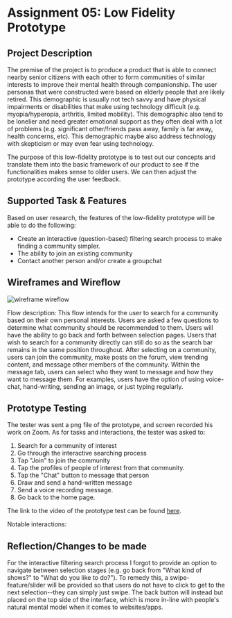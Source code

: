 # Assignment 05: Low Fidelity Prototype

## Project Description

The premise of the project is to produce a product that is able to connect nearby senior citizens with each other to form communities of similar interests to improve their mental health through companionship. The user personas that were constructed were based on elderly people that are likely retired. This demographic is usually not tech savvy and have physical impairments or disabilities that make using technology difficult (e.g. myopia/hyperopia, arthritis, limited mobility). This demographic also tend to be lonelier and need greater emotional support as they often deal with a lot of problems (e.g. significant other/friends pass away, family is far away, health concerns, etc). This demographic maybe also address technology with skepticism or may even fear using technology. 

The purpose of this low-fidelity prototype is to test out our concepts and translate them into the basic framework of our product to see if the functionalities makes sense to older users. We can then adjust the prototype according the user feedback.

## Supported Task & Features

Based on user research, the features of the low-fidelity prototype will be able to do the following:
* Create an interactive (question-based) filtering search process to make finding a community simpler.
* The ability to join an existing community
* Contact another person and/or create a groupchat 

## Wireframes and Wireflow

![wireframe wireflow](./IMG_2895.png)

Flow description: This flow intends for the user to search for a community based on their own personal interests. Users are asked a few questions to determine what community should be recommended to them. Users will have the ability to go back and forth between selection pages. Users that wish to search for a community directly can still do so as the search bar remains in the same position throughout. After selecting on a community, users can join the community, make posts on the forum, view trending content, and message other members of the community. Within the message tab, users can select who they want to message and how they want to message them. For examples, users have the option of using voice-chat, hand-writing, sending an image, or just typing regularly. 


## Prototype Testing 

The tester was sent a png file of the prototype, and screen recorded his work on Zoom. As for tasks and interactions, the tester was asked to:

1.  Search for a community of interest
2.  Go through the interactive searching process
3.  Tap "Join" to join the community 
4.  Tap the profiles of people of interest from that community.
5.  Tap the "Chat" button to message that person
6.  Draw and send a hand-written message
7.  Send a voice recording message.
8.  Go back to the home page.

The link to the video of the prototype test can be found [here](https://youtu.be/rtldtxhx7wc).

Notable interactions:


## Reflection/Changes to be made

For the interactive filtering search process I forgot to provide an option to navigate between selection stages (e.g. go back from "What kind of shows?" to 
"What do you like to do?"). To remedy this, a swipe-feature/slider will be provided so that users do not have to click to get to the next selection--they can simply just swipe. The back button will instead but placed on the top side of the interface, which is more in-line with people's natural mental model when it comes to websites/apps.

